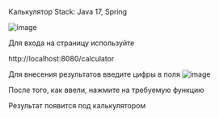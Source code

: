Калькулятор
Stack:
Java 17, Spring

![image](https://user-images.githubusercontent.com/106023944/224340723-e129ee0d-bc53-489d-b199-1d95b10c24eb.png)


Для входа на страницу используйте 

http://localhost:8080/calculator

Для внесения результатов введите цифры в поля 
![image](https://user-images.githubusercontent.com/106023944/224340419-2d03c417-e682-420b-aee3-91f5114cb51f.png)



После того, как ввели, нажмите на требуемую функцию

Результат появится под калькулятором 

